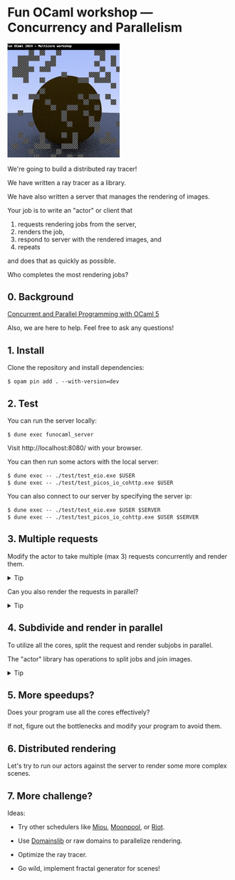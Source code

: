 # Fun OCaml workshop &mdash; Concurrency and Parallelism

<img width="50%" src="doc/sphere.png">

We're going to build a distributed ray tracer!

We have written a ray tracer as a library.

We have also written a server that manages the rendering of images.

Your job is to write an "actor" or client that

1. requests rendering jobs from the server,
2. renders the job,
3. respond to server with the rendered images, and
4. repeats

and does that as quickly as possible.

Who completes the most rendering jobs?

## 0. Background

[Concurrent and Parallel Programming with OCaml 5](https://speakerdeck.com/kayceesrk/concurrent-and-parallel-programming-with-ocaml-5)

Also, we are here to help. Feel free to ask any questions!

## 1. Install

Clone the repository and install dependencies:

```shell
$ opam pin add . --with-version=dev
```

## 2. Test

You can run the server locally:

```shell
$ dune exec funocaml_server
```

Visit http://localhost:8080/ with your browser.

You can then run some actors with the local server:

```shell
$ dune exec -- ./test/test_eio.exe $USER
$ dune exec -- ./test/test_picos_io_cohttp.exe $USER
```

You can also connect to our server by specifying the server ip:

```shell
$ dune exec -- ./test/test_eio.exe $USER $SERVER
$ dune exec -- ./test/test_picos_io_cohttp.exe $USER $SERVER
```

## 3. Multiple requests

Modify the actor to take multiple (max 3) requests concurrently and render them.

<details><summary>Tip</summary>You could just fork a few fibers.  With Eio you
might use a <a
href="https://github.com/ocaml-multicore/eio?tab=readme-ov-file#switches">switch</a>
or e.g.  <a
href="https://ocaml-multicore.github.io/eio/eio/Eio/Fiber/index.html#val-all">all</a>.
With Picos you could use the sample <a
href="https://ocaml-multicore.github.io/picos/doc/picos_std/Picos_std_structured/index.html">structured
concurrency library</a>, which has e.g. the <code>Flock</code> mechanism and
<code>Run.all</code>.  </details>

Can you also render the requests in parallel?

<details><summary>Tip</summary>With Eio you'd use a <a
href="https://github.com/ocaml-multicore/eio?tab=readme-ov-file#domain-manager">domain
manager</a>.  Some of <a
href="https://ocaml-multicore.github.io/picos/doc/picos_mux/index.html">the
Picos sample schedulers</a> directly support multi-threading, which means that
multiple domains are automatically used to run fibers.</details>

## 4. Subdivide and render in parallel

To utilize all the cores, split the request and render subjobs in parallel.

The "actor" library has operations to split jobs and join images.

<details><summary>Tip</summary>You might want to use a concurrent data
structure to manage jobs that you'll then execute in parallel.  <a
href="https://github.com/ocaml-multicore/saturn">Saturn</a> and <a
href="https://github.com/ocaml-multicore/kcas">Kcas</a> provide concurrent data
structures.  Kcas also provides blocking data structures that work with your
scheduler either through domain-local-await (supported by Eio) or <a
href="https://github.com/ocaml-multicore/kcas/pull/204">through Picos</a>.

Which is better for parallelism? FIFO or LIFO?</details>

## 5. More speedups?

Does your program use all the cores effectively?

If not, figure out the bottlenecks and modify your program to avoid them.

## 6. Distributed rendering

Let's try to run our actors against the server to render some more complex
scenes.

## 7. More challenge?

Ideas:

- Try other schedulers like [Miou](https://github.com/robur-coop/miou),
  [Moonpool](https://github.com/c-cube/moonpool), or
  [Riot](https://github.com/riot-ml/riot).

- Use [Domainslib](https://github.com/ocaml-multicore/domainslib) or raw domains
  to parallelize rendering.

- Optimize the ray tracer.

- Go wild, implement fractal generator for scenes!
